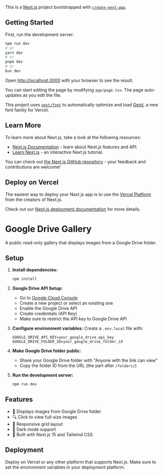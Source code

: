 This is a [Next.js](https://nextjs.org) project bootstrapped with [`create-next-app`](https://nextjs.org/docs/app/api-reference/cli/create-next-app).

## Getting Started

First, run the development server:

```bash
npm run dev
# or
yarn dev
# or
pnpm dev
# or
bun dev
```

Open [http://localhost:3000](http://localhost:3000) with your browser to see the result.

You can start editing the page by modifying `app/page.tsx`. The page auto-updates as you edit the file.

This project uses [`next/font`](https://nextjs.org/docs/app/building-your-application/optimizing/fonts) to automatically optimize and load [Geist](https://vercel.com/font), a new font family for Vercel.

## Learn More

To learn more about Next.js, take a look at the following resources:

- [Next.js Documentation](https://nextjs.org/docs) - learn about Next.js features and API.
- [Learn Next.js](https://nextjs.org/learn) - an interactive Next.js tutorial.

You can check out [the Next.js GitHub repository](https://github.com/vercel/next.js) - your feedback and contributions are welcome!

## Deploy on Vercel

The easiest way to deploy your Next.js app is to use the [Vercel Platform](https://vercel.com/new?utm_medium=default-template&filter=next.js&utm_source=create-next-app&utm_campaign=create-next-app-readme) from the creators of Next.js.

Check out our [Next.js deployment documentation](https://nextjs.org/docs/app/building-your-application/deploying) for more details.

# Google Drive Gallery

A public read-only gallery that displays images from a Google Drive folder.

## Setup

1. **Install dependencies:**

   ```bash
   npm install
   ```

2. **Google Drive API Setup:**

   - Go to [Google Cloud Console](https://console.cloud.google.com/)
   - Create a new project or select an existing one
   - Enable the Google Drive API
   - Create credentials (API Key)
   - Make sure to restrict the API key to Google Drive API

3. **Configure environment variables:**
   Create a `.env.local` file with:

   ```
   GOOGLE_DRIVE_API_KEY=your_google_drive_api_key
   GOOGLE_DRIVE_FOLDER_ID=your_google_drive_folder_id
   ```

4. **Make Google Drive folder public:**

   - Share your Google Drive folder with "Anyone with the link can view"
   - Copy the folder ID from the URL (the part after `/folders/`)

5. **Run the development server:**
   ```bash
   npm run dev
   ```

## Features

- 📸 Displays images from Google Drive folder
- 🔍 Click to view full-size images
- 📱 Responsive grid layout
- 🌙 Dark mode support
- 🚀 Built with Next.js 15 and Tailwind CSS

## Deployment

Deploy on Vercel or any other platform that supports Next.js. Make sure to set the environment variables in your deployment platform.
